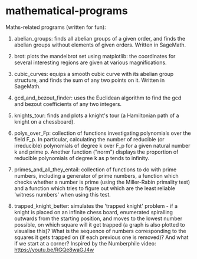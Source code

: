 # mathematical-programs

Maths-related programs (written for fun):

1. abelian_groups: finds all abelian groups of a given order, and finds the abelian groups without elements of given orders. Written in SageMath. 

2. brot: plots the mandelbrot set using matplotlib: the coordinates for several interesting regions are given at various magnifications.

3. cubic_curves: equips a smooth cubic curve with its abelian group structure, and finds the sum of any two points on it. Written in SageMath.

4. gcd_and_bezout_finder: uses the Euclidean algorithm to find the gcd and bezout coefficients of any two integers.

5. knights_tour: finds and plots a knight's tour (a Hamiltonian path of a knight on a chessboard).

6. polys_over_Fp: collection of functions investigating polynomials over the field F_p. In particular, calculating the number of reducible (or irreducible) polynomials of degree k over F_p for a given natural number k and prime p. Another function ("norm") displays the proportion of reducible polynomials of degree k as p tends to infinity. 

7. primes_and_all_they_entail: collection of functions to do with prime numbers, including a generator of prime numbers, a function which checks whether a number is prime (using the Miller-Rabin primality test) and a function which tries to figure out which are the least reliable 'witness numbers' when using this test.

8. trapped_knight_better: simulates the 'trapped knight' problem - if a knight is placed on an infinite chess board, enumerated spiralling outwards from the starting position, and moves to the lowest number possible, on which square will it get trapped (a graph is also plotted to visualise this)? What is the sequence of numbers corresponding to the squares it gets trapped on (if each previous one is removed)? And what if we start at a corner? Inspired by the Numberphile video: https://youtu.be/RGQe8waGJ4w
